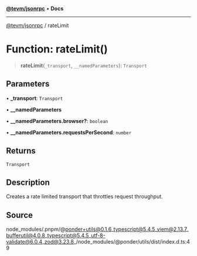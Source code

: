 [**@tevm/jsonrpc**](../README.md) • **Docs**

***

[@tevm/jsonrpc](../globals.md) / rateLimit

# Function: rateLimit()

> **rateLimit**(`_transport`, `__namedParameters`): `Transport`

## Parameters

• **\_transport**: `Transport`

• **\_\_namedParameters**

• **\_\_namedParameters.browser?**: `boolean`

• **\_\_namedParameters.requestsPerSecond**: `number`

## Returns

`Transport`

## Description

Creates a rate limited transport that throttles request throughput.

## Source

node\_modules/.pnpm/@ponder+utils@0.1.6\_typescript@5.4.5\_viem@2.13.7\_bufferutil@4.0.8\_typescript@5.4.5\_utf-8-validate@6.0.4\_zod@3.23.8\_/node\_modules/@ponder/utils/dist/index.d.ts:49
